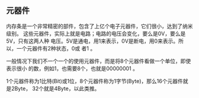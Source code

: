 ## 元器件
内存条是一个非常精密的部件，包含了上亿个电子元器件，它们很小，达到了纳米级别。
这些元器件，实际上就是电路；电路的电压会变化，要么是0V，要么是5V，只有这两人种
电压。5V是通电，用1来表示，0V是断电，用0来表示。所以，一个元器件有2种状态，0或
者1 。

一般情况下我们不一个一个的使用元器件，而是将8个元器件看做一个单位，即使表示很小
的数，例如1，也需要8个，也就是00000001 。

1个元器件称为1比特(Bit)或1位，8个元器件称为1字节(Byte)，那么16个元器件就是2Byte，
32个就是4Byte，以此类推。
